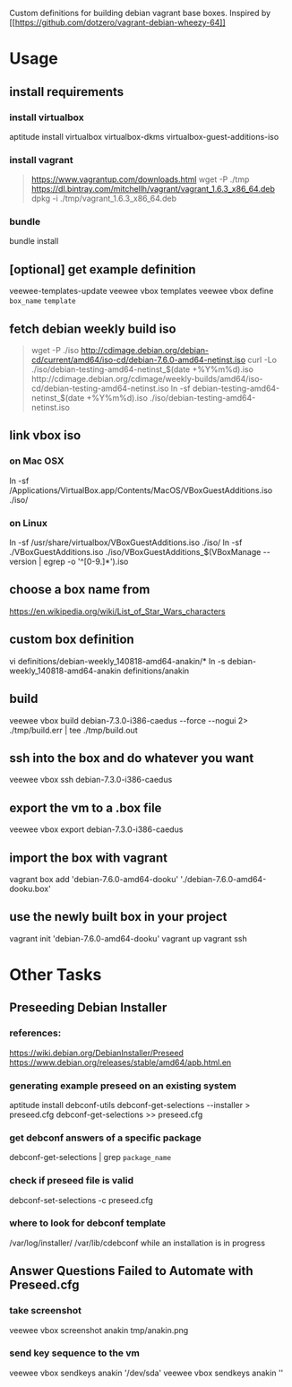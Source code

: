 Custom definitions for building debian vagrant base boxes.
Inspired by [[https://github.com/dotzero/vagrant-debian-wheezy-64]]

# Usage

## install requirements
### install virtualbox
aptitude install virtualbox virtualbox-dkms virtualbox-guest-additions-iso
### install vagrant
> https://www.vagrantup.com/downloads.html
wget -P ./tmp https://dl.bintray.com/mitchellh/vagrant/vagrant_1.6.3_x86_64.deb
dpkg -i ./tmp/vagrant_1.6.3_x86_64.deb
### bundle
bundle install

## [optional] get example definition
veewee-templates-update
veewee vbox templates
veewee vbox define `box_name` `template`

## fetch debian weekly build iso
> wget -P ./iso http://cdimage.debian.org/debian-cd/current/amd64/iso-cd/debian-7.6.0-amd64-netinst.iso
curl -Lo ./iso/debian-testing-amd64-netinst_$(date +%Y%m%d).iso http://cdimage.debian.org/cdimage/weekly-builds/amd64/iso-cd/debian-testing-amd64-netinst.iso
ln -sf debian-testing-amd64-netinst_$(date +%Y%m%d).iso ./iso/debian-testing-amd64-netinst.iso

## link vbox iso
### on Mac OSX
ln -sf /Applications/VirtualBox.app/Contents/MacOS/VBoxGuestAdditions.iso ./iso/
### on Linux
ln -sf /usr/share/virtualbox/VBoxGuestAdditions.iso ./iso/
ln -sf ./VBoxGuestAdditions.iso ./iso/VBoxGuestAdditions_$(VBoxManage --version | egrep -o '^[0-9.]*').iso

## choose a box name from
https://en.wikipedia.org/wiki/List_of_Star_Wars_characters

## custom box definition
vi definitions/debian-weekly_140818-amd64-anakin/*
ln -s debian-weekly_140818-amd64-anakin definitions/anakin

## build
veewee vbox build debian-7.3.0-i386-caedus --force --nogui 2> ./tmp/build.err | tee ./tmp/build.out

## ssh into the box and do whatever you want
veewee vbox ssh debian-7.3.0-i386-caedus

## export the vm to a .box file
veewee vbox export debian-7.3.0-i386-caedus

## import the box with vagrant
vagrant box add 'debian-7.6.0-amd64-dooku' './debian-7.6.0-amd64-dooku.box'

## use the newly built box in your project
vagrant init 'debian-7.6.0-amd64-dooku'
vagrant up
vagrant ssh


# Other Tasks

## Preseeding Debian Installer
### references:
https://wiki.debian.org/DebianInstaller/Preseed
https://www.debian.org/releases/stable/amd64/apb.html.en
### generating example preseed on an existing system
aptitude install debconf-utils
debconf-get-selections --installer > preseed.cfg
debconf-get-selections >> preseed.cfg
### get debconf answers of a specific package
debconf-get-selections | grep `package_name`
### check if preseed file is valid
debconf-set-selections -c preseed.cfg
### where to look for debconf template 
/var/log/installer/
/var/lib/cdebconf while an installation is in progress

## Answer Questions Failed to Automate with Preseed.cfg
### take screenshot
veewee vbox screenshot anakin tmp/anakin.png
### send key sequence to the vm
veewee vbox sendkeys anakin '/dev/sda'
veewee vbox sendkeys anakin '<Enter>'
